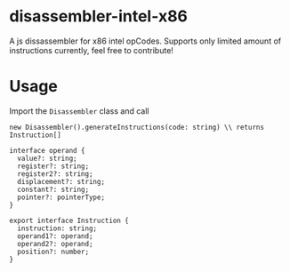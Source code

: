 # disassembler-intel-x86
A js dissassembler for x86 intel opCodes. Supports only limited amount of instructions currently, feel free to contribute!

# Usage
Import the `Disassembler` class and call 

``` 
new Disassembler().generateInstructions(code: string) \\ returns Instruction[]

interface operand {
  value?: string;
  register?: string;
  register2?: string;
  displacement?: string;
  constant?: string;
  pointer?: pointerType;
}

export interface Instruction {
  instruction: string;
  operand1?: operand;
  operand2?: operand;
  position?: number;
}

```
